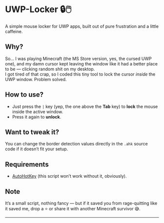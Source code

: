 # UWP-Locker 🔒🖱️

A simple mouse locker for UWP apps, built out of pure frustration and a little caffeine.

## Why?

So... I was playing Minecraft (the MS Store version, yes, the cursed UWP one), and my damn cursor kept leaving the window like it had a better place to be — clicking random shit on my desktop.  
I got tired of that crap, so I coded this tiny tool to lock the cursor *inside* the UWP window. Problem solved.

## How to use?

- Just press the `|` key (yep, the one above the **Tab** key) to **lock** the mouse inside the active window.
- Press it again to **unlock**.

## Want to tweak it?

You can change the border detection values directly in the `.ahk` source code if it doesn’t fit your setup.

## Requirements

- [AutoHotKey](https://www.autohotkey.com/) (this script won’t work without it, obviously).

## Note

It’s a small script, nothing fancy — but if it saved you from rage-quitting like it saved me, drop a ⭐ or share it with another Minecraft survivor 😅.

---
